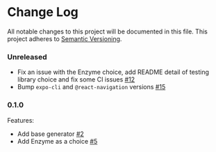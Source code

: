 # Change Log
All notable changes to this project will be documented in this file.
This project adheres to [Semantic Versioning](http://semver.org/).

### Unreleased

- Fix an issue with the Enzyme choice, add README detail of testing library choice and fix some CI issues [#12](https://github.com/platanus/cavendish/pull/12)
- Bump `expo-cli` and `@react-navigation` versions [#15](https://github.com/platanus/cavendish/pull/15)

### 0.1.0

Features:
- Add base generator [#2](https://github.com/platanus/cavendish/pull/2)
- Add Enzyme as a choice [#5](https://github.com/platanus/cavendish/pull/5)
